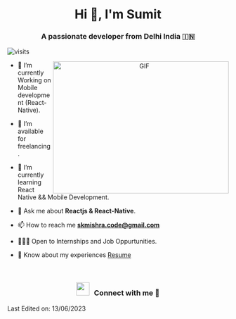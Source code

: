 <h1 align="center">Hi 👋, I'm Sumit</h1>
<h3 align="center">A passionate developer from Delhi India &#127470;&#127475</h3>

<p align="left"> <img src="https://komarev.com/ghpvc/?username=skmishra-code&label=Profile%20views&color=0e75b6&style=flat" alt="visits" /> </p>

<!-- <p align="left"> <a href="https://twitter.com/100rabhcsmc" target="blank"><img src="https://img.shields.io/twitter/follow/skmishra?logo=twitter&style=for-the-badge" alt="100rabhcsmc" /></a> </p>
 -->
 
<a target="_blank" align="center">
  <img align="right" top="500" height="300" width="400" alt="GIF" src="https://media.giphy.com/media/SWoSkN6DxTszqIKEqv/giphy.gif">
</a>

- 🌱 I’m currently Working on Mobile development (React-Native).

- 🤝 I’m available for freelancing.

- 🌱 I’m currently learning React Native && Mobile Development.

<!-- - 📝 I regularly write articles on  -->

- 💬 Ask me about **Reactjs & React-Native**.

- 📫 How to reach me **skmishra.code@gmail.com**

- 👨🏽‍💻 Open to Internships and Job Oppurtunities.

- 📄 Know about my experiences <a href="" target="blank">Resume</a>
<br/>
<h3 align="center" > <img src="https://media.giphy.com/media/iY8CRBdQXODJSCERIr/giphy.gif" width="30" height="30" style="margin-right: 10px;">Connect with me 🤝 </h3>
<p align="center">
<!--  <div align="center"  class="icons-social" style="margin-left: 10px;"> -->
<!--         <a style="margin-left: 10px;"  target="_blank" href="">
			<img src="https://img.icons8.com/doodle/40/000000/linkedin--v2.png"></a>
        <a style="margin-left: 10px;" target="_blank" href="">
		<img src="https://img.icons8.com/doodle/40/000000/github--v1.png"></a>
		<a style="margin-left: 10px;" target="_blank" href="">
				<img src="https://img.icons8.com/external-tal-revivo-color-tal-revivo/40/000000/external-stack-overflow-is-a-question-and-answer-site-for-professional-logo-color-tal-revivo.png"></a>
	   <a style="margin-left: 10px;" target="_blank" href="">
					<img src="https://img.icons8.com/external-sketchy-juicy-fish/0.6x/external-blog-online-services-sketchy-sketchy-juicy-fish.png"></a>
        <a style="margin-left: 10px;" target="_blank" href="">
			<img src="https://img.icons8.com/doodle/40/000000/instagram-new--v2.png"></a>
		<a style="margin-left: 10px;" target="_blank" href="">
			<img src="https://img.icons8.com/doodle/1x/twitter-squared--v2.png" ></a>
		<a style="margin-left: 10px;" target="_blank" href="">
				<img src="https://img.icons8.com/doodle/1x/youtube--v2.png" ></a>
		<a style="margin-left: 5px;" target="_blank" href="">
					<img src="https://img.icons8.com/plasticine/0.5x/resume.png" ></a>
      </div> -->

</p>
 
Last Edited on: 13/06/2023
